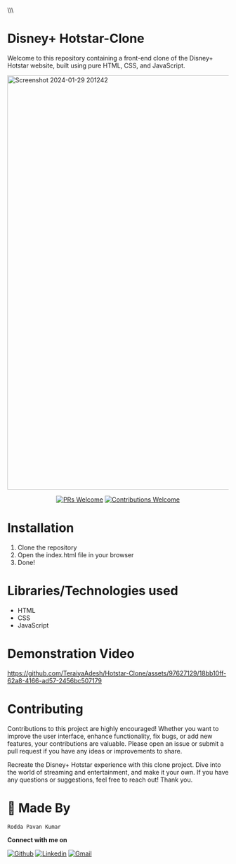\\\\\
# Disney+ Hotstar-Clone
Welcome to this repository containing a front-end clone of the Disney+ Hotstar website, built using pure HTML, CSS, and JavaScript.

<img width="942" alt="Screenshot 2024-01-29 201242" src="https://github.com/TeraiyaAdesh/Hotstar-Clone/assets/97627129/aae84e0e-c38a-407c-a1f5-3d90ef228955">

<p align="center">
  <a href="https://github.com/TeraiyaAdesh/FoodShades/pulls"><img alt="PRs Welcome" src="https://img.shields.io/badge/PRs-welcome-brightgreen.svg?style=flat-square"></a>
  <a href="https://github.com/TeraiyaAdesh/FoodShades/pulls"><img alt="Contributions Welcome" src="https://img.shields.io/badge/contributions-welcome-brightgreen.svg?style=flat-square"></a>
</p>

# Installation

1. Clone the repository
2. Open the index.html file in your browser
3. Done!

# Libraries/Technologies used

- HTML
- CSS
- JavaScript

# Demonstration Video

https://github.com/TeraiyaAdesh/Hotstar-Clone/assets/97627129/18bb10ff-62a8-4166-ad57-2456bc507179


# Contributing

Contributions to this project are highly encouraged! Whether you want to improve the user interface, enhance functionality, fix bugs, or add new features, your contributions are valuable. Please open an issue or submit a pull request if you have any ideas or improvements to share.

Recreate the Disney+ Hotstar experience with this clone project. Dive into the world of streaming and entertainment, and make it your own. If you have any questions or suggestions, feel free to reach out! Thank you.

# 👨 Made By

`Rodda Pavan Kumar`

**Connect with me on**
</br>

[![Github](https://img.shields.io/badge/-Github-000?style=flat&logo=Github&logoColor=white)](https://github.com/pavankumarrodda)
[![Linkedin](https://img.shields.io/badge/-LinkedIn-blue?style=flat&logo=Linkedin&logoColor=white)](https://www.linkedin.com/in/pavankumarrodda/)
[![Gmail](https://img.shields.io/badge/-Gmail-c14438?style=flat&logo=Gmail&logoColor=white)](mailto:roddapavankumar24@gmail.com)


